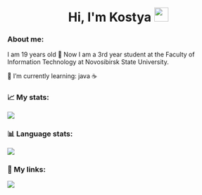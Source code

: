 <h1 align="center"> Hi, I'm Kostya <img src="https://github.com/blackcater/blackcater/raw/main/images/Hi.gif" height="32"/></h1>

### About me:
I am 19 years old 
🏫 Now I am a 3rd year student at the Faculty of Information Technology at Novosibirsk State University.

🌱 I’m currently learning: java ☕

### 📈 My stats:
![](https://github-profile-summary-cards.vercel.app/api/cards/profile-details?username=punch-bob&theme=solarized_dark)
### 📊 Language stats:
![](https://github-profile-summary-cards.vercel.app/api/cards/most-commit-language?username=punch-bob&theme=solarized_dark)

### 🔗 My links:


![](https://komarev.com/ghpvc/?username=punch-bob)

<!--
**punch-bob/punch-bob** is a ✨ _special_ ✨ repository because its `README.md` (this file) appears on your GitHub profile.

Here are some ideas to get you started:

- 🔭 I’m currently working on ...
- 🌱 I’m currently learning ...
- 👯 I’m looking to collaborate on ...
- 🤔 I’m looking for help with ...
- 💬 Ask me about ...
- 📫 How to reach me: ...
- 😄 Pronouns: ...
- ⚡ Fun fact: ...
-->
